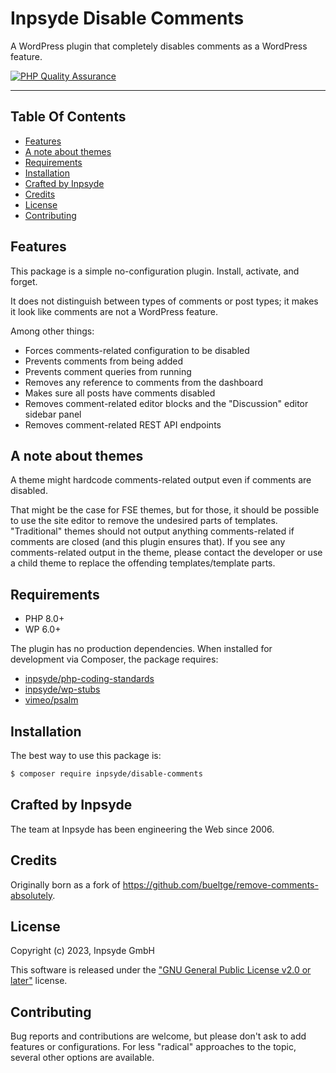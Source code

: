 # Inpsyde Disable Comments

A WordPress plugin that completely disables comments as a WordPress feature.

[![PHP Quality Assurance](https://github.com/inpsyde/disable-comments/actions/workflows/php-qa.yml/badge.svg)](https://github.com/inpsyde/disable-comments/actions/workflows/php-qa.yml)

---

## Table Of Contents

* [Features](#features)
* [A note about themes](#a-note-about-themes)
* [Requirements](#requirements)
* [Installation](#installation)
* [Crafted by Inpsyde](#crafted-by-inpsyde)
* [Credits](#credits)
* [License](#license)
* [Contributing](#contributing)

## Features

This package is a simple no-configuration plugin. Install, activate, and forget.

It does not distinguish between types of comments or post types; it makes it look like comments are not a WordPress
feature.

Among other things:

- Forces comments-related configuration to be disabled
- Prevents comments from being added
- Prevents comment queries from running
- Removes any reference to comments from the dashboard
- Makes sure all posts have comments disabled
- Removes comment-related editor blocks and the "Discussion" editor sidebar panel
- Removes comment-related REST API endpoints

## A note about themes

A theme might hardcode comments-related output even if comments are disabled.

That might be the case for FSE themes, but for those, it should be possible to use the site editor to remove the
undesired parts of templates.
"Traditional" themes should not output anything comments-related if comments are closed (and this plugin ensures that).
If you see any comments-related output in the theme, please contact the developer or use a child theme to replace the
offending templates/template parts.

## Requirements

- PHP 8.0+
- WP 6.0+

The plugin has no production dependencies.
When installed for development via Composer, the package requires:

* [inpsyde/php-coding-standards](https://github.com/inpsyde/php-coding-standards/blob/master/LICENSE)
* [inpsyde/wp-stubs](https://github.com/inpsyde/wp-stubs/blob/main/LICENSE)
* [vimeo/psalm](https://github.com/vimeo/psalm/blob/master/LICENSE)

## Installation

The best way to use this package is:

```bash
$ composer require inpsyde/disable-comments
```

## Crafted by Inpsyde

The team at Inpsyde has been engineering the Web since 2006.

## Credits

Originally born as a fork of https://github.com/bueltge/remove-comments-absolutely.

## License

Copyright (c) 2023, Inpsyde GmbH

This software is released under the ["GNU General Public License v2.0 or later"](LICENSE) license.

## Contributing

Bug reports and contributions are welcome, but please don't ask to add features or configurations.
For less "radical" approaches to the topic, several other options are available.

